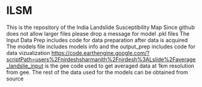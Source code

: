 # ILSM

This is the repository of the India Landslide Susceptibility Map
Since github does not allow larger files please drop a message for model .pkl files
The Input Data Prep includes code for data preparation after data is acquired
The models file includes models info and the output_prep includes code for data vizualization
https://code.earthengine.google.com/?scriptPath=users%2Fnirdeshsharmanith%2Fnirdesh%3ALslide%2Faverage_landslie_input
is the gee code used to get averaged data at 1km resolution from gee. The rest of the data used for the models can be obtained from source
